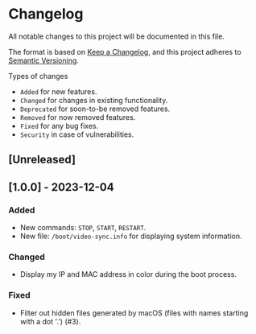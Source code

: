 # Changelog

All notable changes to this project will be documented in this file.

The format is based on [Keep a Changelog](https://keepachangelog.com/en/1.1.0/),
and this project adheres to [Semantic Versioning](https://semver.org/spec/v2.0.0.html).

Types of changes
- `Added` for new features.
- `Changed` for changes in existing functionality.
- `Deprecated` for soon-to-be removed features.
- `Removed` for now removed features.
- `Fixed` for any bug fixes.
- `Security` in case of vulnerabilities.

## [Unreleased]

## [1.0.0] - 2023-12-04

### Added

- New commands: `STOP`, `START`, `RESTART`.
- New file: `/boot/video-sync.info` for displaying system information.

### Changed

- Display my IP and MAC address in color during the boot process.

### Fixed

- Filter out hidden files generated by macOS (files with names starting with a dot '.') (#3).

